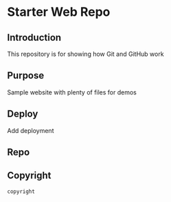 # Starter Web Repo

## Introduction

This repository is for showing how Git and GitHub work

## Purpose

Sample website with plenty of files for demos

## Deploy
Add deployment

## Repo

## Copyright
	copyright